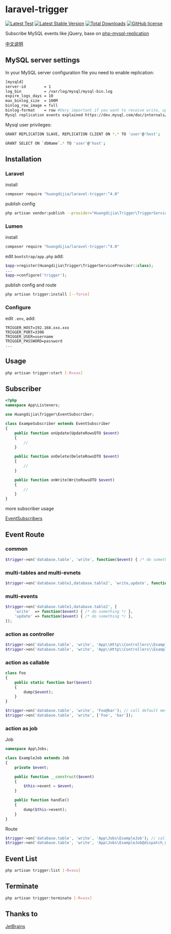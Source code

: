 # laravel-trigger

[![Latest Test](https://github.com/huangdijia/laravel-trigger/workflows/tests/badge.svg)](https://github.com/huangdijia/laravel-trigger/actions)
[![Latest Stable Version](https://poser.pugx.org/huangdijia/laravel-trigger/version.png)](https://packagist.org/packages/huangdijia/laravel-trigger)
[![Total Downloads](https://poser.pugx.org/huangdijia/laravel-trigger/d/total.png)](https://packagist.org/packages/huangdijia/laravel-trigger)
[![GitHub license](https://img.shields.io/github/license/huangdijia/laravel-trigger)](https://github.com/huangdijia/laravel-trigger)

Subscribe MySQL events like jQuery, base on [php-mysql-replication](https://github.com/krowinski/php-mysql-replication)

[中文说明](README-CN.md)

## MySQL server settings

In your MySQL server configuration file you need to enable replication:

~~~bash
[mysqld]
server-id        = 1
log_bin          = /var/log/mysql/mysql-bin.log
expire_logs_days = 10
max_binlog_size  = 100M
binlog_row_image = full
binlog-format    = row #Very important if you want to receive write, update and delete row events
Mysql replication events explained https://dev.mysql.com/doc/internals/en/event-meanings.html
~~~

Mysql user privileges:

~~~bash
GRANT REPLICATION SLAVE, REPLICATION CLIENT ON *.* TO 'user'@'host';

GRANT SELECT ON `dbName`.* TO 'user'@'host';
~~~

## Installation

### Laravel

install

~~~bash
composer require "huangdijia/laravel-trigger:^4.0"
~~~

publish config

~~~bash
php artisan vendor:publish --provider="Huangdijia\Trigger\TriggerServiceProvider"
~~~

### Lumen

install

~~~bash
composer require "huangdijia/laravel-trigger:^4.0"
~~~

edit `bootstrap/app.php` add:

~~~php
$app->register(Huangdijia\Trigger\TriggerServiceProvider::class);
...
$app->configure('trigger');
~~~

publish config and route

~~~bash
php artisan trigger:install [--force]
~~~

### Configure

edit `.env`, add:

~~~env
TRIGGER_HOST=192.168.xxx.xxx
TRIGGER_PORT=3306
TRIGGER_USER=username
TRIGGER_PASSWORD=password
...
~~~

## Usage

~~~bash
php artisan trigger:start [-R=xxx]
~~~

## Subscriber

~~~php
<?php
namespace App\Listeners;

use Huangdijia\Trigger\EventSubscriber;

class ExampeSubscriber extends EventSubscriber
{
    public function onUpdate(UpdateRowsDTO $event)
    {
        //
    }

    public function onDelete(DeleteRowsDTO $event)
    {
        //
    }

    public function onWrite(WriteRowsDTO $event)
    {
        //
    }
}
~~~

more subscriber usage

[EventSubscribers](https://github.com/krowinski/php-mysql-replication/blob/master/src/MySQLReplication/Event/EventSubscribers.php)

## Event Route

### common

~~~php
$trigger->on('database.table', 'write', function($event) { /* do something */ });
~~~

### multi-tables and multi-evnets

~~~php
$trigger->on('database.table1,database.table2', 'write,update', function($event) { /* do something */ });
~~~

### multi-events

~~~php
$trigger->on('database.table1,database.table2', [
    'write'  => function($event) { /* do something */ },
    'update' => function($event) { /* do something */ },
]);
~~~

### action as controller

~~~php
$trigger->on('database.table', 'write', 'App\\Http\\Controllers\\ExampleController'); // call default method 'handle'
$trigger->on('database.table', 'write', 'App\\Http\\Controllers\\ExampleController@write');
~~~

### action as callable

~~~php
class Foo
{
    public static function bar($event)
    {
        dump($event);
    }
}

$trigger->on('database.table', 'write', 'Foo@bar'); // call default method 'handle'
$trigger->on('database.table', 'write', ['Foo', 'bar']);
~~~

### action as job

Job

~~~php
namespace App\Jobs;

class ExampleJob extends Job
{
    private $event;

    public function __construct($event)
    {
        $this->event = $event;
    }

    public function handle()
    {
        dump($this->event);
    }
}

~~~

Route

~~~php
$trigger->on('database.table', 'write', 'App\Jobs\ExampleJob'); // call default method 'dispatch'
$trigger->on('database.table', 'write', 'App\Jobs\ExampleJob@dispatch_now');
~~~

## Event List

~~~bash
php artisan trigger:list [-R=xxx]
~~~

## Terminate

~~~bash
php artisan trigger:terminate [-R=xxx]
~~~

## Thanks to

[JetBrains](https://www.jetbrains.com/?from=huangdijia/laravel-trigger)
